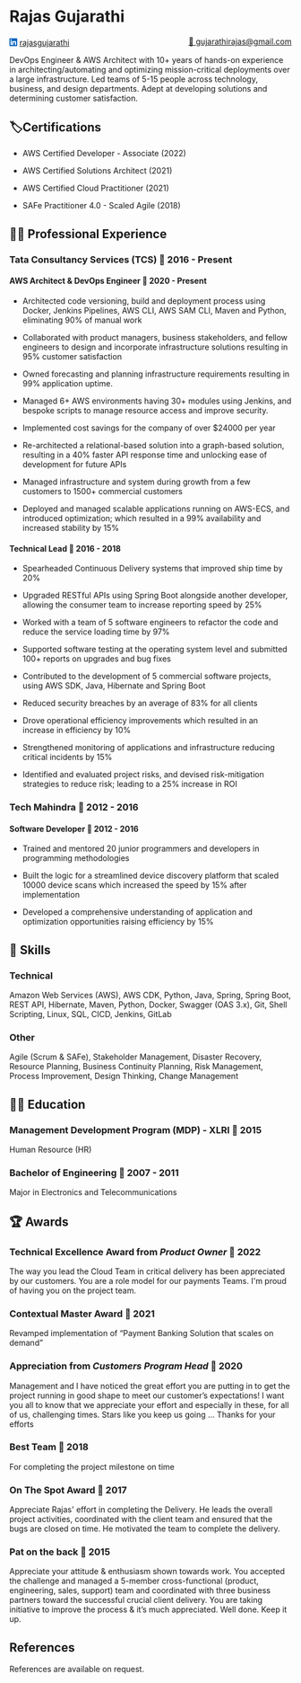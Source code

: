 # Rajas Gujarathi

<div style="text-align: left">
    <picture>
        <img style="vertical-align:middle" alt="LinkedIn-Logo" src="assets/images/In-Blue-14.png">
        <a style="vertical-align:middle" target="_blank" href="https://www.linkedin.com/in/rajasgujarathi/"> rajasgujarathi</a>
    </picture>
    <a style="float:right" href = "mailto: gujarathirajas@gmail.com"> 📧 gujarathirajas@gmail.com </a>
</div>

DevOps Engineer & AWS Architect with 10+ years of hands-on experience in architecting/automating and optimizing mission-critical deployments over a large infrastructure. Led teams of 5-15 people across technology, business, and design departments. Adept at developing solutions and determining customer satisfaction.

## 🏷️Certifications

* AWS Certified Developer - Associate (2022)

* AWS Certified Solutions Architect (2021)

* AWS Certified Cloud Practitioner (2021)

* SAFe Practitioner 4.0 - Scaled Agile (2018)

## 🧑‍💻 Professional Experience

### Tata Consultancy Services (TCS) 📆 2016 - Present

#### AWS Architect & DevOps Engineer 📆 2020 - Present

* Architected code versioning, build and deployment process using Docker, Jenkins Pipelines, AWS CLI, AWS SAM CLI, Maven and Python, eliminating 90% of manual work

* Collaborated with product managers, business stakeholders, and fellow engineers to design and incorporate infrastructure solutions resulting in 95% customer satisfaction

* Owned forecasting and planning infrastructure requirements resulting in 99% application uptime.

* Managed 6+ AWS environments having 30+ modules using Jenkins, and bespoke scripts to manage resource access and improve security.

* Implemented cost savings for the company of over $24000 per year

* Re-architected a relational-based solution into a graph-based solution, resulting in a 40% faster API response time and unlocking ease of development for future APIs

* Managed infrastructure and system during growth from a few customers to 1500+ commercial customers

* Deployed and managed scalable applications running on AWS-ECS, and introduced optimization; which resulted in a 99% availability and increased stability by 15%

#### Technical Lead 📆 2016 - 2018

* Spearheaded Continuous Delivery systems that improved ship time by 20%

* Upgraded RESTful APIs using Spring Boot alongside another developer, allowing the consumer team to increase reporting speed by 25%

* Worked with a team of 5 software engineers to refactor the code and reduce the service loading time by 97%

* Supported software testing at the operating system level and submitted 100+ reports on upgrades and bug fixes

* Contributed to the development of 5 commercial software projects, using AWS SDK, Java, Hibernate and Spring Boot

* Reduced security breaches by an average of 83% for all clients

* Drove operational efficiency improvements which resulted in an increase in efficiency by 10%

* Strengthened monitoring of applications and infrastructure reducing critical incidents by 15%

* Identified and evaluated project risks, and devised risk-mitigation strategies to reduce risk; leading to a 25% increase in ROI

### Tech Mahindra 📆 2012 - 2016

#### Software Developer 📆 2012 - 2016

* Trained and mentored 20 junior programmers and developers in programming methodologies

* Built the logic for a streamlined device discovery platform that scaled 10000 device scans which increased the speed by 15% after implementation

* Developed a comprehensive understanding of application and optimization opportunities raising efficiency by 15%

## 🤹 Skills

### Technical

Amazon Web Services (AWS), AWS CDK, Python, Java, Spring, Spring Boot, REST API, Hibernate, Maven, Python, Docker, Swagger (OAS 3.x), Git, Shell Scripting, Linux, SQL, CICD, Jenkins, GitLab

### Other

Agile (Scrum & SAFe), Stakeholder Management, Disaster Recovery, Resource Planning, Business Continuity Planning, Risk Management, Process Improvement, Design Thinking, Change Management

## 🧑‍🎓 Education

### Management Development Program (MDP) - XLRI 📆 2015

Human Resource (HR)

### Bachelor of Engineering 📆 2007 - 2011

Major in Electronics and Telecommunications

## 🏆 Awards

### Technical Excellence Award from _Product Owner_ 📆 2022

The way you lead the Cloud Team in critical delivery has been appreciated by our customers. You are a role model for our payments Teams. I'm proud of having you on the project team.

### Contextual Master Award 📆 2021

Revamped implementation of “Payment Banking Solution that scales on demand”

### Appreciation from _Customers Program Head_ 📆 2020

Management and I have noticed the great effort you are putting in to get the project running in good
shape to meet our customer’s expectations! I want you all to know that we appreciate your effort and
especially in these, for all of us, challenging times. Stars like you keep us going … Thanks for your efforts

### Best Team 📆 2018

For completing the project milestone on time

### On The Spot Award 📆 2017

Appreciate Rajas' effort in completing the Delivery. He leads the overall project activities, coordinated with the client team and ensured that the bugs are closed on time. He motivated the team to complete the delivery.

### Pat on the back 📆 2015

Appreciate your attitude & enthusiasm shown towards work. You accepted the challenge and managed a
5-member cross-functional (product, engineering, sales, support) team and coordinated with three
business partners toward the successful crucial client delivery. You are taking initiative to improve the
process & it’s much appreciated. Well done. Keep it up.

## References

References are available on request.
